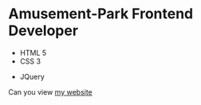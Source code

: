 # Amusement-Park Frontend   Developer
- HTML 5
- CSS 3
* JQuery

Can you view [my website](https://anton22220909ww.github.io/)
